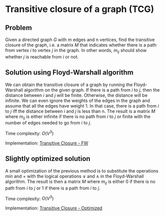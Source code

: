 # Transitive closure of a graph (TCG)

## Problem

Given a directed graph $G$ with m edges and n vertices, find the transitive closure of the graph, i.e. a matrix $M$ that indicates whether there is a path from vertex $i$ to vertex $j$ in the graph. In other words, $m_{ij}$ should show whether $j$ is reachable from $i$ or not.

## Solution using Floyd-Warshall algorithm

We can obtain the transitive closure of a graph by running the Floyd-Warshall algorithm on the given graph. If there is a path from $i$ to $j$, then the distance between $i$ and $j$ will be finite. Otherwise, the distance will be infinite. We can even ignore the weights of the edges in the graph and assume that all the edges have weight 1. In that case, there is a path from $i$ to $j$ iff the distance between $i$ and $j$ is less than n. The result is a matrix $M$ where $m_{ij}$ is either infinite if there is no path from $i$ to $j$ or finite with the number of edges needed to go from $i$ to $j$.

Time complexity: $O(V^3)$

Implementation: [Transitive Closure - FW](https://github.com/pl3onasm/AADS/blob/main/algorithms/graphs/tr-closure/tcg-1.c)

## Slightly optimized solution

A small optimization of the previous method is to substitute the operations $\textit{min}$ and $+$ with the logical operations $\lor$ and $\land$ in the Floyd-Warshall algorithm. The result is then a matrix $M$ where $m_{ij}$ is either 0 if there is no path from $i$ to $j$ or 1 if there is a path from $i$ to $j$.

Time complexity: $O(V^3)$

Implementation: [Transitive Closure - Optimized](https://github.com/pl3onasm/AADS/blob/main/algorithms/graphs/tr-closure/tcg-2.c)